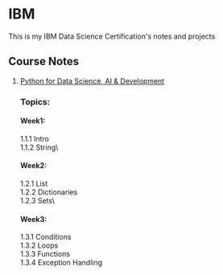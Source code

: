 # IBM
This is my IBM Data Science Certification's notes and projects 

## Course Notes
1. [Python for Data Science, AI & Development](https://github.com/kevin2039/IBM-Data-Science-Certification-Course/tree/main/Python%20for%20Data%20Science%2C%20AI%20%26%20Development)
    ### Topics:
    #### Week1:
    1.1.1 Intro\
    1.1.2 String\
    #### Week2:
    1.2.1 List\
    1.2.2 Dictionaries\
    1.2.3 Sets\
    #### Week3:
    1.3.1 Conditions\
    1.3.2 Loops\
    1.3.3 Functions\
    1.3.4 Exception Handling
    
